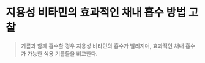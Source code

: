  지용성 비타민의 효과적인 채내 흡수 방법 고찰 
=============================
> 기름과 함께 흡수할 경우 지용성 비타민의 흡수가 빨리지며, 효과적인 채내 흡수가 가능한 식용 기름들을 비교한다.
